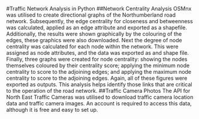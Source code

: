 #Traffic Network Analysis in Python
##Network Centrality Analysis
OSMnx was utilised to create directional graphs of the Northumberland road network. Subsequently, the edge centrality for closeness and betweenness was calculated, applied as an edge attribute and exported as a shapefile. Additionally, the results were shown graphically by the colouring of the edges, these graphics were also downloaded. Next the degree of node centrality was calculated for each node within the network. This were assigned as node attributes, and the data was exported as and shape file. Finally, three graphs were created for node centrality: showing the nodes themselves coloured by their centrality score; applying the minimum node centrality to score to the adjoining edges; and applying the maximum node centrality to score to the adjoining edges. Again, all of these figures were exported as outputs. This analysis helps identify those links that are critical to the operation of the road network.
 ##Traffic Camera Photos
The API for North East Traffic Cameras was utilised to download traffic camera location data and traffic camera images. An account is required to access this data, although it is free and easy to set up.  
